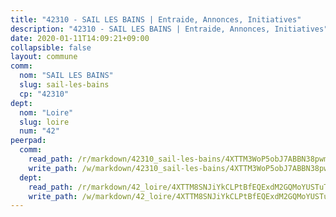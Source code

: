 ```yaml
---
title: "42310 - SAIL LES BAINS | Entraide, Annonces, Initiatives"
description: "42310 - SAIL LES BAINS | Entraide, Annonces, Initiatives"
date: 2020-01-11T14:09:21+09:00
collapsible: false
layout: commune
comm:
  nom: "SAIL LES BAINS"
  slug: sail-les-bains
  cp: "42310"
dept:
  nom: "Loire"
  slug: loire
  num: "42"
peerpad:
  comm:
    read_path: /r/markdown/42310_sail-les-bains/4XTTM3WoP5obJ7ABBN38pwmZHDSr1bbPQUrVTEeLL18h8h9bn
    write_path: /w/markdown/42310_sail-les-bains/4XTTM3WoP5obJ7ABBN38pwmZHDSr1bbPQUrVTEeLL18h8h9bn-K3TgU4x56xXPTUCciMaU3eVcy25s2s3j1PYsxy421RZA8UMMh7kJx7Ud5gMMNBFBRwKwSPTyr6ht41RAP1a8dxsHTruBzoM6J1HADiU8X79k1Kf9iAtax3Vxpx5rf21FHHJ1GxHW
  dept:
    read_path: /r/markdown/42_loire/4XTTM8SNJiYkCLPtBfEQExdM2GQMoYUSTuTytLrQfQVaaYJeW
    write_path: /w/markdown/42_loire/4XTTM8SNJiYkCLPtBfEQExdM2GQMoYUSTuTytLrQfQVaaYJeW-K3TgUi5YJecchkttgL3M6Pu99u8hH2akRrHDb4XXZXATCvGiyzrNbe23fQbzNYiKWDR2re6vQN4Gxv5BQ2dayjGg1AqxtpHRtgi6cm74UeqjVtXM2ZJFa6mvBKTRc4s3X6tJYycN
---
```


